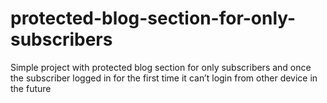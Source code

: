 # protected-blog-section-for-only-subscribers
 Simple project with protected blog section for only subscribers and once the subscriber logged in for the first time it can’t login from other device in the future
